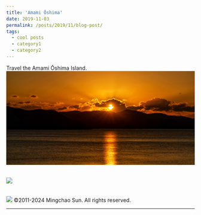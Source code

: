 ```yaml
---
title: 'Amami Ōshima'
date: 2019-11-03
permalink: /posts/2019/11/blog-post/
tags:
  - cool posts
  - category1
  - category2
---
```


Travel the Amami Ōshima Island.<br/><img src='/images/2019110301.JPG'>

 <br/><img src='/images/2019110302.jpg'>
 
 <br/><img src='/images/2019110303.JPG'>
©2011-2024 Mingchao Sun. All rights reserved.
 
------
